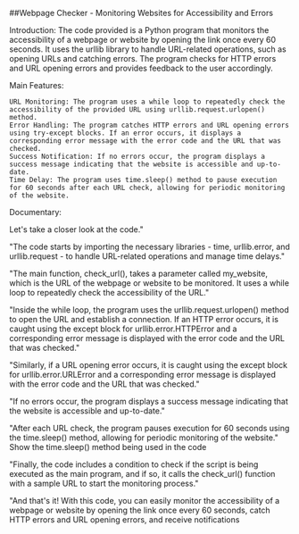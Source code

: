 ##Webpage Checker - Monitoring Websites for Accessibility and Errors

Introduction:
The code provided is a Python program that monitors the accessibility of a webpage or website by opening the link once every 60 seconds. It uses the urllib library to handle URL-related operations, such as opening URLs and catching errors. The program checks for HTTP errors and URL opening errors and provides feedback to the user accordingly.

Main Features:

    URL Monitoring: The program uses a while loop to repeatedly check the accessibility of the provided URL using urllib.request.urlopen() method.
    Error Handling: The program catches HTTP errors and URL opening errors using try-except blocks. If an error occurs, it displays a corresponding error message with the error code and the URL that was checked.
    Success Notification: If no errors occur, the program displays a success message indicating that the website is accessible and up-to-date.
    Time Delay: The program uses time.sleep() method to pause execution for 60 seconds after each URL check, allowing for periodic monitoring of the website.

Documentary:


Let's take a closer look at the code."


"The code starts by importing the necessary libraries - time, urllib.error, and urllib.request - to handle URL-related operations and manage time delays."


"The main function, check_url(), takes a parameter called my_website, which is the URL of the webpage or website to be monitored. It uses a while loop to repeatedly check the accessibility of the URL."



"Inside the while loop, the program uses the urllib.request.urlopen() method to open the URL and establish a connection. If an HTTP error occurs, it is caught using the except block for urllib.error.HTTPError and a corresponding error message is displayed with the error code and the URL that was checked."


"Similarly, if a URL opening error occurs, it is caught using the except block for urllib.error.URLError and a corresponding error message is displayed with the error code and the URL that was checked."


"If no errors occur, the program displays a success message indicating that the website is accessible and up-to-date."

"After each URL check, the program pauses execution for 60 seconds using the time.sleep() method, allowing for periodic monitoring of the website."
Show the time.sleep() method being used in the code

"Finally, the code includes a condition to check if the script is being executed as the main program, and if so, it calls the check_url() function with a sample URL to start the monitoring process."

"And that's it! With this code, you can easily monitor the accessibility of a webpage or website by opening the link once every 60 seconds, catch HTTP errors and URL opening errors, and receive notifications
